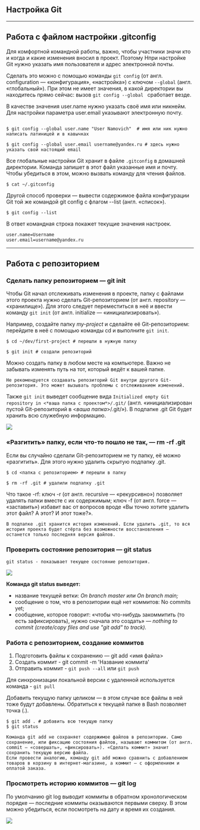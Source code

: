 ## Настройка Git
___

## Работа с файлом настройки .gitconfig

Для комфортной командной работы, важно, чтобы участники значи кто и когда и какие изменения вносил в проект. Поэтому Нпри настройке Git нужно указать имя пользователя и адрес электронной почты.

Сделать это можно с помощью команды `git config` (от англ. configuration — «конфигурация», «настройка») с ключом `--global` (англ. «глобальный»). При этом не имеет значения, в какой директории вы находитесь прямо сейчас: вызов `git config --global ` сработает везде.

В качестве значения user.name нужно указать своё имя или никнейм. Для настройки параметра user.email указывают электронную почту.

```

$ git config --global user.name "User Namovich"  # имя или ник нужно написать латиницей и в кавычках

$ git config --global user.email username@yandex.ru # здесь нужно указать свой настоящий email 

```
Все глобальные настройки Git хранит в файле `.gitconfig` в домашней директории. Команда запишет в этот файл указанные имя и почту. Чтобы убедиться в этом, можно вызвать команду для чтения файлов.

```
$ cat ~/.gitconfig 
```

Другой способ проверки — вывести содержимое файла конфигурации Git той же командой git config с флагом --list (англ. «список»).

```
$ git config --list
```

В ответ командная строка покажет текущие значения настроек.
```
user.name=Username
user.email=username@yandex.ru 
```
___
## Работа с репозиторием

### Сделать папку репозиторием — git init

Чтобы Git начал отслеживать изменения в проекте, папку с файлами этого проекта нужно сделать Git-репозиторием (от англ. repository — «хранилище»). Для этого следует переместиться в неё и ввести команду `git init` (от англ. initialize — «инициализировать»).

Например, создайте папку *my-project* и сделайте её Git-репозиторием: перейдите в неё с помощью команды cd и выполните `git init`.

```
$ cd ~/dev/first-project # перешли в нужную папку

$ git init # создали репозиторий 
```

Можно создать папку в любом месте на компьютере. Важно не забывать изменять путь  на тот, который ведёт к вашей папке. 

```Не рекомендуется создавать репозиторий Git внутри другого Git-репозитория. Это может вызывать проблемы с отслеживанием изменений.```

Также `git init` выведет сообщение вида `Initialized empty Git repository in <*ваша папка с проектом*>/.git/` (англ. «инициализирован пустой Git-репозиторий в <*ваша папка*>/.git/»). В подпапке .git Git будет хранить всю служебную информацию.

![](/images/S1_02_02-1_1684836781.png)

### «Разгитить» папку, если что-то пошло не так, — rm -rf .git

Если вы случайно сделали Git-репозиторием не ту папку, её можно «разгитить». Для этого нужно удалить скрытую подпапку .git.

```
$ cd <папка с репозиторием> # перешли в папку

$ rm -rf .git # удалили подпапку .git 

```
Что такое -rf:
ключ -r (от англ. recursive — «рекурсивно») позволяет удалять папки вместе с их содержимым;
ключ -f (от англ. force — «заставить») избавит вас от вопросов вроде «Вы точно хотите удалить этот файл? А этот? И этот тоже?».

```
В подпапке .git хранится история изменений. Если удалить .git, то вся история проекта будет стёрта без возможности восстановления — останется только последняя версия файлов.
```
### Проверить состояние репозитория — git status

```
git status - показывает текущее состояние репозитория.

```
![](/images/S1_02_02-7_1684923675.png)

**Команда git status выведет:**

- название текущей ветки: *On branch master или On branch main;*
- сообщение о том, что в репозитории ещё нет коммитов: No commits yet;
- сообщение, которое говорит: «чтобы что-нибудь закоммитить (то есть зафиксировать), нужно сначала это создать» — *nothing to commit (create/copy files and use "git add" to track).*

### Работа с репозиторием, создание коммитов

1. Подготовить файлы к сохранению — git add <имя файла>
2. Создать коммит - git commit -m 'Название коммита'
3. Отправить коммит - `git push --all` или `git push`

Для синхронизации локальной версии с удаленной используется команда - `git pull`

Добавить текущую папку целиком — в этом случае все файлы в ней тоже будут добавлены. Обратиться к текущей папке в Bash позволяет точка (.).

```
$ git add . # добавить всю текущую папку
$ git status 
```

```
Команда git add не сохраняет содержимое файлов в репозитории. Само сохранение, или фиксацию состояния файлов, называют коммитом (от англ. commit — «совершать», «фиксировать»). «Сделать коммит» значит сохранить текущую версию файла. 
Если провести аналогию, команду git add можно сравнить с добавлением товаров в корзину в интернет-магазине, а коммит — с оформлением и оплатой заказа.
```

### Просмотреть историю коммитов — git log

По умолчанию git log выводит коммиты в обратном хронологическом порядке — последние коммиты оказываются первыми сверху. В этом можно убедиться, если посмотреть на дату и время их создания.

![](images/S1_02_02-8_1684923937.png)





